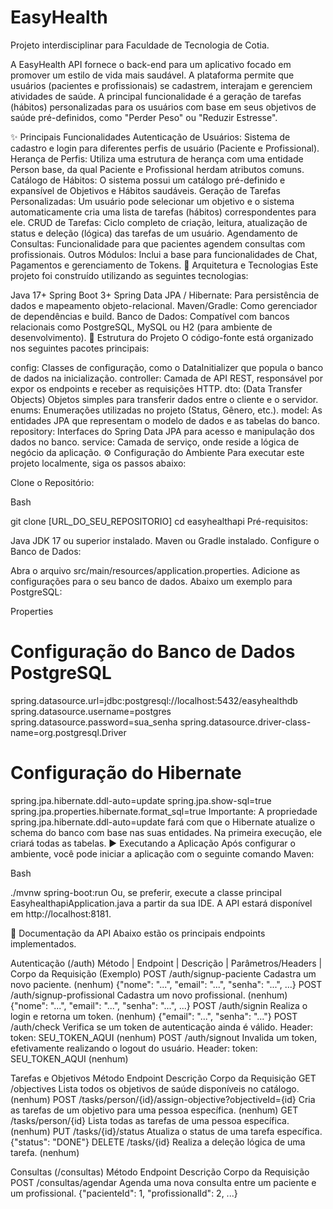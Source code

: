 # EasyHealth
Projeto interdisciplinar para Faculdade de Tecnologia de Cotia. 

A EasyHealth API fornece o back-end para um aplicativo focado em promover um estilo de vida mais saudável. A plataforma permite que usuários (pacientes e profissionais) se cadastrem, interajam e gerenciem atividades de saúde. A principal funcionalidade é a geração de tarefas (hábitos) personalizadas para os usuários com base em seus objetivos de saúde pré-definidos, como "Perder Peso" ou "Reduzir Estresse".

✨ Principais Funcionalidades
Autenticação de Usuários: Sistema de cadastro e login para diferentes perfis de usuário (Paciente e Profissional).
Herança de Perfis: Utiliza uma estrutura de herança com uma entidade Person base, da qual Paciente e Profissional herdam atributos comuns.
Catálogo de Hábitos: O sistema possui um catálogo pré-definido e expansível de Objetivos e Hábitos saudáveis.
Geração de Tarefas Personalizadas: Um usuário pode selecionar um objetivo e o sistema automaticamente cria uma lista de tarefas (hábitos) correspondentes para ele.
CRUD de Tarefas: Ciclo completo de criação, leitura, atualização de status e deleção (lógica) das tarefas de um usuário.
Agendamento de Consultas: Funcionalidade para que pacientes agendem consultas com profissionais.
Outros Módulos: Inclui a base para funcionalidades de Chat, Pagamentos e gerenciamento de Tokens.
🚀 Arquitetura e Tecnologias
Este projeto foi construído utilizando as seguintes tecnologias:

Java 17+
Spring Boot 3+
Spring Data JPA / Hibernate: Para persistência de dados e mapeamento objeto-relacional.
Maven/Gradle: Como gerenciador de dependências e build.
Banco de Dados: Compatível com bancos relacionais como PostgreSQL, MySQL ou H2 (para ambiente de desenvolvimento).
📂 Estrutura do Projeto
O código-fonte está organizado nos seguintes pacotes principais:

config: Classes de configuração, como o DataInitializer que popula o banco de dados na inicialização.
controller: Camada de API REST, responsável por expor os endpoints e receber as requisições HTTP.
dto: (Data Transfer Objects) Objetos simples para transferir dados entre o cliente e o servidor.
enums: Enumerações utilizadas no projeto (Status, Gênero, etc.).
model: As entidades JPA que representam o modelo de dados e as tabelas do banco.
repository: Interfaces do Spring Data JPA para acesso e manipulação dos dados no banco.
service: Camada de serviço, onde reside a lógica de negócio da aplicação.
⚙️ Configuração do Ambiente
Para executar este projeto localmente, siga os passos abaixo:

Clone o Repositório:

Bash

git clone [URL_DO_SEU_REPOSITORIO]
cd easyhealthapi
Pré-requisitos:

Java JDK 17 ou superior instalado.
Maven ou Gradle instalado.
Configure o Banco de Dados:

Abra o arquivo src/main/resources/application.properties.
Adicione as configurações para o seu banco de dados. Abaixo um exemplo para PostgreSQL:
<!-- end list -->

Properties

# Configuração do Banco de Dados PostgreSQL
spring.datasource.url=jdbc:postgresql://localhost:5432/easyhealthdb
spring.datasource.username=postgres
spring.datasource.password=sua_senha
spring.datasource.driver-class-name=org.postgresql.Driver

# Configuração do Hibernate
spring.jpa.hibernate.ddl-auto=update
spring.jpa.show-sql=true
spring.jpa.properties.hibernate.format_sql=true
Importante: A propriedade spring.jpa.hibernate.ddl-auto=update fará com que o Hibernate atualize o schema do banco com base nas suas entidades. Na primeira execução, ele criará todas as tabelas.
▶️ Executando a Aplicação
Após configurar o ambiente, você pode iniciar a aplicação com o seguinte comando Maven:

Bash

./mvnw spring-boot:run
Ou, se preferir, execute a classe principal EasyhealthapiApplication.java a partir da sua IDE. A API estará disponível em http://localhost:8181.

📖 Documentação da API
Abaixo estão os principais endpoints implementados.

Autenticação (/auth)
Método	| Endpoint |	Descrição	| Parâmetros/Headers |	Corpo da Requisição (Exemplo)
POST	/auth/signup-paciente	Cadastra um novo paciente.	(nenhum)	{"nome": "...", "email": "...", "senha": "...", ...}
POST	/auth/signup-profissional	Cadastra um novo profissional.	(nenhum)	{"nome": "...", "email": "...", "senha": "...", ...}
POST	/auth/signin	Realiza o login e retorna um token.	(nenhum)	{"email": "...", "senha": "..."}
POST	/auth/check	Verifica se um token de autenticação ainda é válido.	Header: token: SEU_TOKEN_AQUI	(nenhum)
POST	/auth/signout	Invalida um token, efetivamente realizando o logout do usuário.	Header: token: SEU_TOKEN_AQUI	(nenhum)

Tarefas e Objetivos
Método	Endpoint	Descrição	Corpo da Requisição
GET	/objectives	Lista todos os objetivos de saúde disponíveis no catálogo.	(nenhum)
POST	/tasks/person/{id}/assign-objective?objectiveId={id}	Cria as tarefas de um objetivo para uma pessoa específica.	(nenhum)
GET	/tasks/person/{id}	Lista todas as tarefas de uma pessoa específica.	(nenhum)
PUT	/tasks/{id}/status	Atualiza o status de uma tarefa específica.	{"status": "DONE"}
DELETE	/tasks/{id}	Realiza a deleção lógica de uma tarefa.	(nenhum)

Consultas (/consultas)
Método	Endpoint	Descrição	Corpo da Requisição
POST	/consultas/agendar	Agenda uma nova consulta entre um paciente e um profissional.	{"pacienteId": 1, "profissionalId": 2, ...}


